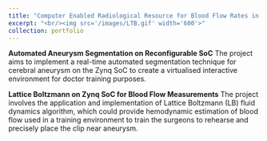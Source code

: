 ```yaml
---
title: "Computer Enabled Radiological Resource for Blood Flow Rates in Aneurysms Using Lattice-Boltzmann"
excerpt: "<br/><img src='/images/LTB.gif' width='600'>"
collection: portfolio
---
```


**Automated Aneurysm Segmentation on Reconfigurable SoC**
The project aims to implement a real-time automated segmentation technique for cerebral aneurysm on the Zynq SoC to create a virtualised interactive environment for doctor training purposes.

**Lattice Boltzmann on Zynq SoC for Blood Flow Measurements**
The project involves the application and implementation of Lattice Boltzmann (LB) fluid dynamics algorithm, which could provide hemodynamic estimation of blood flow used in a training environment to train the surgeons to rehearse and precisely place the clip near aneurysm.
